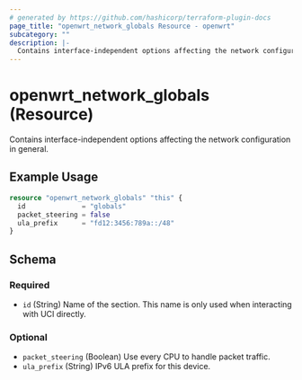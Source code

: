 ```yaml
---
# generated by https://github.com/hashicorp/terraform-plugin-docs
page_title: "openwrt_network_globals Resource - openwrt"
subcategory: ""
description: |-
  Contains interface-independent options affecting the network configuration in general.
---
```


# openwrt_network_globals (Resource)

Contains interface-independent options affecting the network configuration in general.

## Example Usage

```terraform
resource "openwrt_network_globals" "this" {
  id              = "globals"
  packet_steering = false
  ula_prefix      = "fd12:3456:789a::/48"
}
```

<!-- schema generated by tfplugindocs -->
## Schema

### Required

- `id` (String) Name of the section. This name is only used when interacting with UCI directly.

### Optional

- `packet_steering` (Boolean) Use every CPU to handle packet traffic.
- `ula_prefix` (String) IPv6 ULA prefix for this device.


